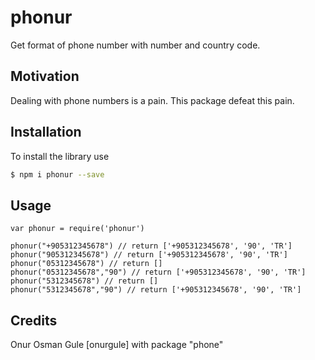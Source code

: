 # phonur
Get format of phone number with number and country code.

## Motivation
Dealing with phone numbers is a pain. This package defeat this pain.

## Installation
To install the library use
```sh
$ npm i phonur --save
```


## Usage

~~~~
var phonur = require('phonur')

phonur("+905312345678") // return ['+905312345678', '90', 'TR']
phonur("905312345678") // return ['+905312345678', '90', 'TR']
phonur("05312345678") // return []
phonur("05312345678","90") // return ['+905312345678', '90', 'TR']
phonur("5312345678") // return []
phonur("5312345678","90") // return ['+905312345678', '90', 'TR']
~~~~

## Credits
Onur Osman Gule [onurgule]
with package "phone"
